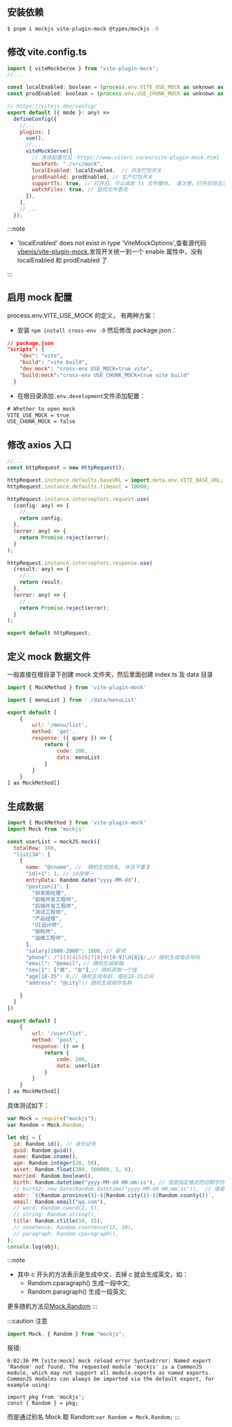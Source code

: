 ## 安装依赖

```bash
$ pnpm i mockjs vite-plugin-mock @types/mockjs -D
```

## 修改 vite.config.ts

```js
import { viteMockServe } from "vite-plugin-mock";
//...

const localEnabled: boolean = (process.env.VITE_USE_MOCK as unknown as boolean) || false;
const prodEnabled: boolean = (process.env.USE_CHUNK_MOCK as unknown as boolean) || false;

// https://vitejs.dev/config/
export default ({ mode }: any) =>
  defineConfig({
    //...
    plugins: [
      vue(),
      //...
      viteMockServe({
        // 具体配置可见：https://www.viterc.cn/en/vite-plugin-mock.html
        mockPath: "./src/mock",
        localEnabled: localEnabled,  // 开发打包开关
        prodEnabled: prodEnabled, // 生产打包开关
        supportTs: true, // 打开后，可以读取 ts 文件模块。 请注意，打开后将无法监视.js 文件。
        watchFiles: true, // 监视文件更改
      }),
    ],
    // ...
  });
```

:::note

- 'localEnabled' does not exist in type 'ViteMockOptions',查看源代码[vbenjs/vite-plugin-mock](https://github.com/vbenjs/vite-plugin-mock),发现开关统一到一个 enable 属性中，没有 localEnabled 和 prodEnabled 了

:::

## 启用 mock 配置

process.env.VITE_USE_MOCK 的定义， 有两种方案：

- 安装 `npm install cross-env -D` 然后修改 package.json：

```json
// package.json
"scripts": {
    "dev": "vite",
    "build": "vite build",
    "dev:mock": "cross-env USE_MOCK=true vite",
    "build:mock":"cross-env USE_CHUNK_MOCK=true vite build"
  }
```

- 在根目录添加`.env.development`文件添加配置：

```txt
# Whether to open mock
VITE_USE_MOCK = true
USE_CHUNK_MOCK = false
```

## 修改 axios 入口

```js
//...
const httpRequest = new HttpRequest();

httpRequest.instance.defaults.baseURL = import.meta.env.VITE_BASE_URL;
httpRequest.instance.defaults.timeout = 10000;

httpRequest.instance.interceptors.request.use(
  (config: any) => {
    //...
    return config;
  },
  (error: any) => {
    return Promise.reject(error);
  }
);

httpRequest.instance.interceptors.response.use(
  (result: any) => {
    //...
    return result;
  },
  (error: any) => {
    // ...
    return Promise.reject(error);
  }
);

export default httpRequest;
```

## 定义 mock 数据文件

一般直接在根目录下创建 mock 文件夹，然后里面创建 index.ts 及 data 目录

```js
import { MockMethod } from 'vite-plugin-mock'

import { menuList } from './data/menuList'

export default [
    {
        url: '/menu/list',
        method: 'get',
        response: ({ query }) => {
            return {
                code: 200,
                data: menuList
            }
        }
    }
] as MockMethod[]
```

## 生成数据

```js
import { MockMethod } from 'vite-plugin-mock'
import Mock from 'mockjs'

const userList = mockJS.mock({
  totalRow: 100,
  "list|34": [
    {
      name: "@cname", //  随机生成姓名, 并且不重复
      "id|+1": 1, // id自增一
      entryData: Random.date("yyyy-MM-dd"),
      "postion|1": [
        "研发部经理",
        "前端开发工程师",
        "后端开发工程师",
        "测试工程师",
        "产品经理",
        "UI设计师",
        "架构师",
        "运维工程师",
      ],
      "salary|1000-2000": 1000, // 薪资
      "phone": /^1(3|4|5|6|7|8|9)[0-9]\d{8}$/,// 随机生成电话号码
      "email": "@email"，// 随机生成邮箱
      "sex|1": ["男", "女"],// 随机获取一个值
      "age|18-35": 0,// 随机生成年龄，值在18-35之间
      "address": "@city"// 随机生成城市名称

    }
  ]
})

export default [
    {
        url: '/user/list',
        method: 'post',
        response: () => {
            return {
                code: 200,
                data: userlist
            }
        }
    }
] as MockMethod[]
```

具体测试如下：

```js
var Mock = require("mockjs");
var Random = Mock.Random;

let obj = {
  id: Random.id(), // 身份证号
  guid: Random.guid(),
  name: Random.cname(),
  age: Random.integer(20, 50),
  asset: Random.float(200, 500000, 1, 6),
  married: Random.boolean(),
  birth: Random.datetime("yyyy-MM-dd HH:mm:ss"), // 值是指定格式的日期字符串
  // birth2: new Date(Random.datetime("yyyy-MM-dd HH:mm:ss")),  // 值是 Date 类型
  addr: `${Random.province()}-${Random.city()}-${Random.county()}`,
  email: Random.email("qq.com"),
  // word: Random.cword(2, 5),
  // string: Random.string(),
  title: Random.ctitle(10, 15),
  // senetence: Random.csentence(15, 20),
  // paragraph: Random.cparagraph(),
};
console.log(obj);
```

:::note

- 其中 c 开头的方法表示是生成中文，去掉 c 就会生成英文，如：
  - Random.cparagraph() 生成一段中文;
  - Random.paragraph() 生成一段英文;

更多随机方法见[Mock.Random](https://github.com/nuysoft/Mock/wiki/Mock.Random)
:::

:::caution 注意

```js
import Mock, { Random } from "mockjs";
```

报错:

```log
6:02:36 PM [vite:mock] mock reload error SyntaxError: Named export 'Random' not found. The requested module 'mockjs' is a CommonJS module, which may not support all module.exports as named exports.
CommonJS modules can always be imported via the default export, for example using:

import pkg from 'mockjs';
const { Random } = pkg;
```

而是通过别名 Mock 取 Random:`var Random = Mock.Random;`
:::
